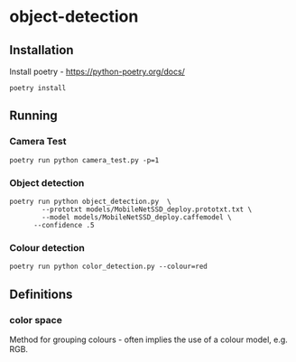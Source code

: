 # object-detection

## Installation
Install poetry - https://python-poetry.org/docs/

```
poetry install
```

## Running

### Camera Test
```
poetry run python camera_test.py -p=1
```

### Object detection
```
poetry run python object_detection.py  \
        --prototxt models/MobileNetSSD_deploy.prototxt.txt \
        --model models/MobileNetSSD_deploy.caffemodel \
      --confidence .5
```

### Colour detection
```
poetry run python color_detection.py --colour=red
```


## Definitions

### color space
Method for grouping colours - often implies the use of a colour model, e.g. RGB.

